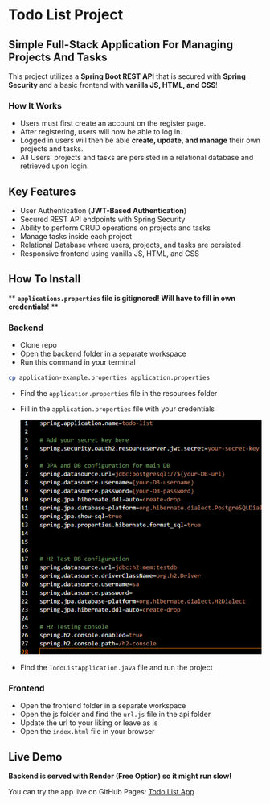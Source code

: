 # Todo List Project

## Simple Full-Stack Application For Managing Projects And Tasks

This project utilizes a **Spring Boot REST API** that is secured with **Spring Security** and a basic frontend with **vanilla JS, HTML, and CSS**!

### How It Works

- Users must first create an account on the register page.
- After registering, users will now be able to log in.
- Logged in users will then be able **create, update, and manage** their own projects and tasks.
- All Users' projects and tasks are persisted in a relational database and retrieved upon login.

## Key Features

- User Authentication (**JWT-Based Authentication**)
- Secured REST API endpoints with Spring Security
- Ability to perform CRUD operations on projects and tasks
- Manage tasks inside each project
- Relational Database where users, projects, and tasks are persisted
- Responsive frontend using vanilla JS, HTML, and CSS

## How To Install

\*\* **`applications.properties` file is gitignored! Will have to fill in own credentials!** \*\*

### Backend

- Clone repo
- Open the backend folder in a separate workspace
- Run this command in your terminal

```bash
cp application-example.properties application.properties
```

- Find the `application.properties` file in the resources folder
- Fill in the `application.properties` file with your credentials

  ![application.properties screenshot](./images/image.png)

- Find the `TodoListApplication.java` file and run the project

### Frontend

- Open the frontend folder in a separate workspace
- Open the js folder and find the `url.js` file in the api folder
- Update the url to your liking or leave as is
- Open the `index.html` file in your browser

## Live Demo

**Backend is served with Render (Free Option) so it might run slow!**

You can try the app live on GitHub Pages:
[Todo List App](https://jhairs2.github.io/java-todo-list-frontend/)

